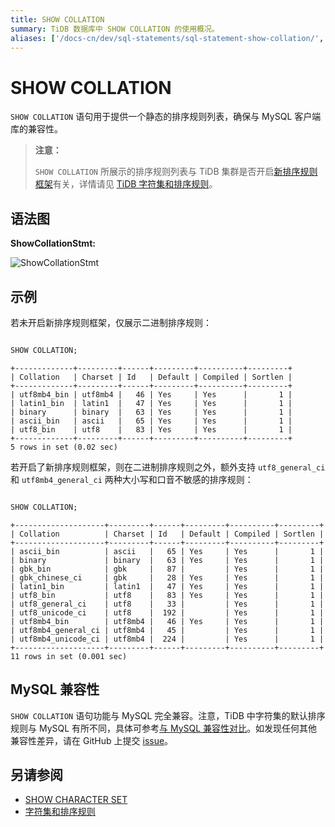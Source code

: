 ```yaml
---
title: SHOW COLLATION
summary: TiDB 数据库中 SHOW COLLATION 的使用概况。
aliases: ['/docs-cn/dev/sql-statements/sql-statement-show-collation/','/docs-cn/dev/reference/sql/statements/show-collation/']
---
```


# SHOW COLLATION

`SHOW COLLATION` 语句用于提供一个静态的排序规则列表，确保与 MySQL 客户端库的兼容性。

> **注意：**
>
> `SHOW COLLATION` 所展示的排序规则列表与 TiDB 集群是否开启[新排序规则框架](/character-set-and-collation.md#新框架下的排序规则支持)有关，详情请见 [TiDB 字符集和排序规则](/character-set-and-collation.md)。

## 语法图

**ShowCollationStmt:**

![ShowCollationStmt](https://download.pingcap.com/images/docs-cn/sqlgram/ShowCollationStmt.png)

## 示例

若未开启新排序规则框架，仅展示二进制排序规则：


```sql

SHOW COLLATION;
```

```
+-------------+---------+------+---------+----------+---------+
| Collation   | Charset | Id   | Default | Compiled | Sortlen |
+-------------+---------+------+---------+----------+---------+
| utf8mb4_bin | utf8mb4 |   46 | Yes     | Yes      |       1 |
| latin1_bin  | latin1  |   47 | Yes     | Yes      |       1 |
| binary      | binary  |   63 | Yes     | Yes      |       1 |
| ascii_bin   | ascii   |   65 | Yes     | Yes      |       1 |
| utf8_bin    | utf8    |   83 | Yes     | Yes      |       1 |
+-------------+---------+------+---------+----------+---------+
5 rows in set (0.02 sec)
```

若开启了新排序规则框架，则在二进制排序规则之外，额外支持 `utf8_general_ci` 和 `utf8mb4_general_ci` 两种大小写和口音不敏感的排序规则：


```sql

SHOW COLLATION;
```

```
+--------------------+---------+------+---------+----------+---------+
| Collation          | Charset | Id   | Default | Compiled | Sortlen |
+--------------------+---------+------+---------+----------+---------+
| ascii_bin          | ascii   |   65 | Yes     | Yes      |       1 |
| binary             | binary  |   63 | Yes     | Yes      |       1 |
| gbk_bin            | gbk     |   87 |         | Yes      |       1 |
| gbk_chinese_ci     | gbk     |   28 | Yes     | Yes      |       1 |
| latin1_bin         | latin1  |   47 | Yes     | Yes      |       1 |
| utf8_bin           | utf8    |   83 | Yes     | Yes      |       1 |
| utf8_general_ci    | utf8    |   33 |         | Yes      |       1 |
| utf8_unicode_ci    | utf8    |  192 |         | Yes      |       1 |
| utf8mb4_bin        | utf8mb4 |   46 | Yes     | Yes      |       1 |
| utf8mb4_general_ci | utf8mb4 |   45 |         | Yes      |       1 |
| utf8mb4_unicode_ci | utf8mb4 |  224 |         | Yes      |       1 |
+--------------------+---------+------+---------+----------+---------+
11 rows in set (0.001 sec)
```

## MySQL 兼容性

`SHOW COLLATION` 语句功能与 MySQL 完全兼容。注意，TiDB 中字符集的默认排序规则与 MySQL 有所不同，具体可参考[与 MySQL 兼容性对比](/mysql-compatibility.md#默认设置)。如发现任何其他兼容性差异，请在 GitHub 上提交 [issue](https://github.com/pingcap/tidb/issues/new/choose)。

## 另请参阅

* [SHOW CHARACTER SET](/sql-statements/sql-statement-show-character-set.md)
* [字符集和排序规则](/character-set-and-collation.md)
